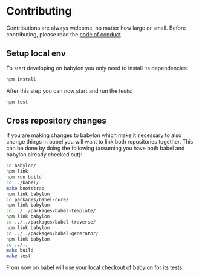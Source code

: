 # Contributing

Contributions are always welcome, no matter how large or small. Before
contributing, please read the
[code of conduct](https://github.com/babel/babel/blob/master/CODE_OF_CONDUCT.md).

## Setup local env

To start developing on babylon you only need to install its dependencies:

```bash
npm install
```

After this step you can now start and run the tests:

```bash
npm test
```

## Cross repository changes

If you are making changes to babylon which make it necessary to also change things in babel you will want to link both repositories together. This can be done by doing the following (assuming you have both babel and babylon already checked out):

```bash
cd babylon/
npm link
npm run build
cd ../babel/
make bootstrap
npm link babylon
cd packages/babel-core/
npm link babylon
cd ../../packages/babel-template/
npm link babylon
cd ../../packages/babel-traverse/
npm link babylon
cd ../../packages/babel-generator/
npm link babylon
cd ../..
make build
make test
```

From now on babel will use your local checkout of babylon for its tests.
